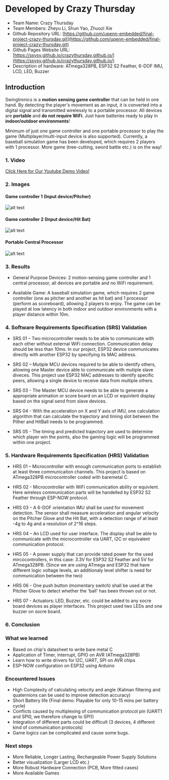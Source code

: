 # Developed by Crazy Thursday

- Team Name: Crazy Thursday
- Team Members: Zheyu Li, Shun Yao, Zhuozi Xie
- Github Repository URL: [https://github.com/upenn-embedded/final-project-crazy-thursday.git](https://github.com/upenn-embedded/final-project-crazy-thursday.git)
- Github Pages Website URL: [https://ssysy.github.io/crazythursday.github.io/](https://ssysy.github.io/crazythursday.github.io/)
- Description of hardware: ATmega328PB, ESP32 S2 Feather, 6-DOF IMU, LCD, LED, Buzzer

## Introduction

Swingtronics is a **motion sensing game controller** that can be held in one hand. By detecting the player's movement as an input, it is converted into a digital signal and transmitted wirelessly to a portable processor. All devices are **portable** and **do not require WiFi**. Just have batteries ready to play in **indoor/outdoor environments**!

Minimum of just one game controller and one portable processor to play the game (Multiplayer/multi-input device is also supported). Currently, a baseball simulation game has been developed, which requires 2 players with 1 processor. More game (tree-cutting, sword battle etc.) is on the way!

### 1. Video

[Click Here for Our Youtube Demo Video!](https://www.youtube.com/watch?v=_IhdffkUVsc)

### 2. Images

#### Game controller 1 (Input device/Pitcher)

![alt text](images/Pitcher_case.jpg)

#### Game controller 2 (Input device/Hit Bat)

![alt text](images/HitBat_case.jpg)

#### Portable Central Processor

![alt text](images/Processor.jpg)

### 3. Results

- General Purpose Devices: 2 motion-sensing game controller and 1 central processor, all devices are portable and no WiFi requirement.

- Available Game: A baseball simulation game, which requires 2 game controller (one as pitcher and another as hit bat) and 1 processor (perform as scoreboard), allowing 2 players to enjoy. The game can be played at low latency in both indoor and outdoor environments with a player distance within 10m.
  
### 4. Software Requirements Specification (SRS) Validation

- SRS 01 – Two microcontroller needs to be able to communicate with each other without external WiFi connection. Communication delay should be less than 10ms. In our project, ESP32 device communicates directly with another ESP32 by specifying its MAC address.

- SRS 02 – Mutiple MCU devices required to be able to identify others, allowing one Master device able to communicate with mutiple slave diveces. This project use ESP32 MAC addresses to identify specific peers, allowing a single device to receive data from multiple others.

- SRS 03 - The Master MCU device needs to be able to generate a appropriate animation or score board on an LCD or equivlent display based on the signal send from slave devices.

- SRS 04 - With the acceleration on X and Y axis of IMU, one calculation algorithm that can calculate the trajectory and timing slot between the Pither and HitBall needs to be programmed.

- SRS 05 - The timing and predicted trajectory are used to determine which player win the points, also the gaming logic will be programmed within one project.

### 5. Hardware Requirements Specification (HRS) Validation

- HRS 01 – Microcontroller with enough communication ports to establish at least three communicaiton channels. This project is based on ATmega328PB microcontroller coded with baremetal C.

- HRS 02 - Microcontroller with WiFi communication ability or equivlent. Here wireless communication parts will be handelled by ESP32 S2 Feather through ESP-NOW protocol.

- HRS 03 – A 6-DOF orientation IMU shall be used for movement detection. The sensor shall measure acceleration and angular velocity on the Pitcher Glove and the Hit Bat, with a detection range of at least -4g to 4g and a resolution of 2^16 steps.

- HRS 04 – An LCD used for user interface. The display shall be able to communicate with the microcontroller via UART, I2C or equivalent communication protocol.

- HRS 05 - A power supply that can provide rated power for the used mircocontrollers, in this case: 3.3V for ESP32 S2 Feather and 5V for ATmega328PB. (Since we are using ATmega and ESP32 that have different logic voltage levels, an additionaly level shifter is need for communication between the two)

- HRS 06 - One push button (momentary switch) shall be used at the Pitcher Glove to detect whether the 'ball' has been thrown out or not.

- HRS 07 - Actuators: LED, Buzzer, etc. could be added to any socre board devices as player interfaces. This project used two LEDs and one buzzer on socre board.

### 6. Conclusion

### What we learned

- Based on chip's datasheet to write bare metal C
- Application of Timer, interrupt, GPIO on AVR (ATmega328PB)
- Learn how to write drivers for I2C, UART, SPI on AVR chips
- ESP-NOW configuration on ESP32 using Arduino

### Encountered Issues
- High Complexity of calculating velocity and angle (Kalman filtering and quaternions can be used to improve detection accuracy)
- Short Battery life (Final demo: Playable for only 10-15 mins per battery cycle)
- Conflicts caused by multiplexing of communication protocol pin (UART1 and SPI0, we therefore change to SPI1)
- Integration of different parts could be difficult (3 devices, 4 different kind of communication protocols)
- Game logics can be complicated and cause some bugs.

### Next steps

- More Reliable, Longer Lasting, Rechargeable Power Supply Solutions
- Better visualization (Larger LCD etc.)
- More Robust Hardware Connection (PCB, More fitted cases)
- More Available Games 
